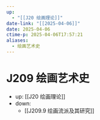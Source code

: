 ```yaml
---
up:
  - "[[J20 绘画理论]]"
date-link: "[[2025-04-06]]"
date: 2025-04-06
ctime-p: 2025-04-06T17:57:21
aliases:
  - 绘画艺术史
---
```


# J209 绘画艺术史

- up: [[J20 绘画理论]]
- down:	
	- [[J209.9 绘画流派及其研究]]
	
